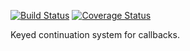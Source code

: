 [![Build Status](https://travis-ci.org/bigeasy/cliffhanger.svg?branch=master)](https://travis-ci.org/bigeasy/cliffhanger) [![Coverage Status](https://coveralls.io/repos/bigeasy/cliffhanger/badge.svg?branch=master&service=github)](https://coveralls.io/github/bigeasy/cliffhanger?branch=master)

Keyed continuation system for callbacks.
